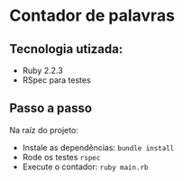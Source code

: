 # Contador de palavras
## Tecnologia utizada:
- Ruby 2.2.3
- RSpec para testes

## Passo a passo
Na raíz do projeto:
- Instale as dependências: `bundle install`
- Rode os testes `rspec`
- Execute o contador: `ruby main.rb`
